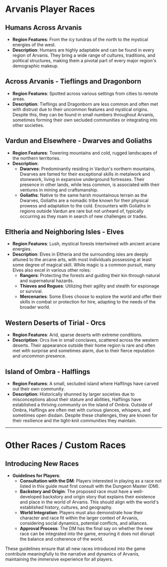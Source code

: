 # Arvanis Player Races

## Humans Across Arvanis

- **Region Features**: From the icy tundras of the north to the mystical energies of the west.
- **Description**: Humans are highly adaptable and can be found in every region of Arvanis. They bring a wide range of cultures, traditions, and political structures, making them a pivotal part of every major region's demographic makeup.

## Across Arvanis - Tieflings and Dragonborn

- **Region Features**: Spotted across various settings from cities to remote areas.
- **Description**: Tieflings and Dragonborn are less common and often met with distrust due to their uncommon features and mystical origins. Despite this, they can be found in small numbers throughout Arvanis, sometimes forming their own secluded communities or integrating into other societies.

## Vardun and Elsewhere - Dwarves and Goliaths

- **Region Features**: Towering mountains and cold, rugged landscapes of the northern territories.
- **Description**:
  - **Dwarves**: Predominantly residing in Vardun's northern mountains, Dwarves are famed for their exceptional skills in metalwork and stonework, living in expansive underground fortresses. Their presence in other lands, while less common, is associated with their ventures in mining and craftsmanship.
  - **Goliaths**: Native to the same harsh mountainous terrain as the Dwarves, Goliaths are a nomadic tribe known for their physical prowess and adaptation to the cold. Encounters with Goliaths in regions outside Vardun are rare but not unheard of, typically occurring as they roam in search of new challenges or trades.

## Eltheria and Neighboring Isles - Elves

- **Region Features**: Lush, mystical forests intertwined with ancient arcane energies.
- **Description**: Elves in Eltheria and the surrounding isles are deeply attuned to the arcane arts, with most individuals possessing at least some degree of magical skill. While magic is a common pursuit, many Elves also excel in various other roles:
  - **Rangers**: Protecting the forests and guiding their kin through natural and supernatural hazards.
  - **Thieves and Rogues**: Utilizing their agility and stealth for espionage or survival.
  - **Mercenaries**: Some Elves choose to explore the world and offer their skills in combat or protection for hire, adapting to the needs of the broader world.

## Western Deserts of Tirial - Orcs

- **Region Features**: Arid, sparse deserts with extreme conditions.
- **Description**: Orcs live in small conclaves, scattered across the western deserts. Their appearance outside their home region is rare and often met with surprise and sometimes alarm, due to their fierce reputation and uncommon presence.

## Island of Ombra - Halflings

- **Region Features**: A small, secluded island where Halflings have carved out their own community.
- **Description**: Historically shunned by larger societies due to misconceptions about their stature and abilities, Halflings have established a thriving community on the island of Ombra. Outside of Ombra, Halflings are often met with curious glances, whispers, and sometimes open disdain. Despite these challenges, they are known for their resilience and the tight-knit communities they maintain.

---

# Other Races / Custom Races

## Introducing New Races

- **Guidelines for Players**:
  - **Consultation with the DM**: Players interested in playing as a race not listed in this guide must first consult with the Dungeon Master (DM).
  - **Backstory and Origin**: The proposed race must have a well-developed backstory and origin story that explains their existence and place in the world of Arvanis. This should align with the world's established history, cultures, and geography.
  - **World Integration**: Players must also demonstrate how their character and race fit within the larger context of Arvanis, considering social dynamics, potential conflicts, and alliances.
  - **Approval Process**: The DM has the final say on whether the new race can be integrated into the game, ensuring it does not disrupt the balance and coherence of the world.

These guidelines ensure that all new races introduced into the game contribute meaningfully to the narrative and dynamics of Arvanis, maintaining the immersive experience for all players.
